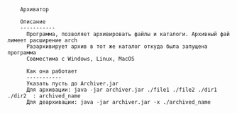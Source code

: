         Архиватор
        
        Описание
        -----------
          Программа, позволяет архивировать файлы и каталоги. Архивный фай лимеет расширение arch
          Разархивирует архив в тот же каталог откуда была запущена программа
          Совместима с Windows, Linux, MacOS
          
          Как она работает
          -----------
          Указать пусть до Archiver.jar
          Для архивации: java -jar archiver.jar ./file1 ./file2 ./dir1 ./dir2  : archived_name
          Для деархивации: java -jar archiver.jar -x ./archived_name 
          
          